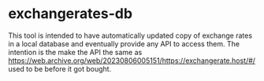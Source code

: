exchangerates-db
================

This tool is intended to have automatically updated copy of exchange rates in a local database and eventually provide any API to access them.
The intention is the make the API the same as https://web.archive.org/web/20230806005151/https://exchangerate.host/#/ used to be before it got bought.
